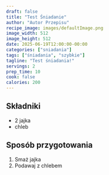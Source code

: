```yaml
---
draft: false
title: "Test Śniadanie"
author: "Autor Przepisu"
recipe_image: images/defaultImage.png
image_width: 512
image_height: 512
date: 2025-06-19T12:00:00-00:00
categories: ["sniadania"]
tags: ["śniadania", "szybkie"]
tagline: "Test śniadania!"
servings: 2
prep_time: 10
cook: false
calories: 200
---
```


## Składniki
- 2 jajka
- chleb

## Sposób przygotowania
1. Smaż jajka
2. Podawaj z chlebem
